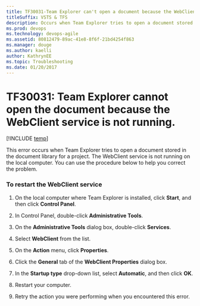```yaml
---
title: TF30031-Team Explorer can't open a document because the WebClient service isn't runningtitleSuffix: VSTS & TFS
description: Occurs when Team Explorer tries to open a document stored in the document library for a project.
ms.prod: devops
ms.technology: devops-agile
ms.assetid: 80812479-89ac-41e8-8f6f-21bd4254f863
ms.manager: douge
ms.author: kaelliauthor: KathrynEE
ms.topic: Troubleshooting
ms.date: 01/20/2017
---
```


# TF30031: Team Explorer cannot open the document because the WebClient service is not running.

[!INCLUDE [temp](../../_shared/version-vsts-tfs-all-versions.md)]

This error occurs when Team Explorer tries to open a document stored in the document library for a project. The WebClient service is not running on the local computer. You can use the procedure below to help you correct the problem.  
  
### To restart the WebClient service  
  
1.  On the local computer where Team Explorer is installed, click **Start**, and then click **Control Panel**.  
  
2.  In Control Panel, double-click **Administrative Tools**.  
  
3.  On the **Administrative Tools** dialog box, double-click **Services**.  
  
4.  Select **WebClient** from the list.  
  
5.  On the **Action** menu, click **Properties**.  
  
6.  Click the **General** tab of the **WebClient Properties** dialog box.  
  
7.  In the **Startup type** drop-down list, select **Automatic**, and then click **OK**.  
  
8.  Restart your computer.  
  
9. Retry the action you were performing when you encountered this error.